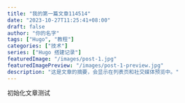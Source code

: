 ```yaml
---
title: "我的第一篇文章114514"
date: "2023-10-27T11:25:41+08:00"
draft: false
author: "你的名字"
tags: ["Hugo", "教程"]
categories: ["技术"]
series: ["Hugo 搭建记录"]
featuredImage: "/images/post-1.jpg"
featuredImagePreview: "/images/post-1-preview.jpg"
description: "这是文章的摘要，会显示在列表页和社交媒体预览中。"
---
```


初始化文章测试